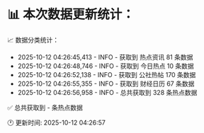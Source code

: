 📊 本次数据更新统计：
==========================

📈 数据分类统计：
- 2025-10-12 04:26:45,413 - INFO - 获取到 热点资讯 81 条数据
- 2025-10-12 04:26:48,746 - INFO - 获取到 今日热点 10 条数据
- 2025-10-12 04:26:52,138 - INFO - 获取到 公社热帖 170 条数据
- 2025-10-12 04:26:55,355 - INFO - 获取到 财经日历 67 条数据
- 2025-10-12 04:26:56,958 - INFO - 总共获取到 328 条热点数据

✅ 总共获取到 - 条热点数据

🕐 更新时间: 2025-10-12 04:26:57
